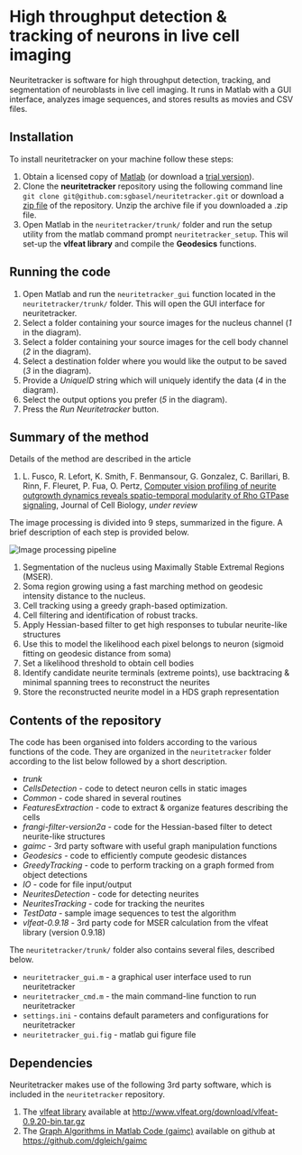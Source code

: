 # High throughput detection & tracking of neurons in live cell imaging

Neuritetracker is software for high throughput detection, tracking, and segmentation of neuroblasts in live cell imaging. It runs in Matlab with a GUI interface, analyzes image sequences, and stores results as movies and CSV files.

## Installation
To install neuritetracker on your machine follow these steps:

1. Obtain a licensed copy of [Matlab](http://www.mathworks.com/products/matlab/) (or download a [trial version](https://www.mathworks.com/programs/nrd/matlab-trial-request.html?ref=ggl&s_eid=ppc_2537843722&q=matlab%20trial)).
2. Clone the **neuritetracker** repository using the following command line ```git clone git@github.com:sgbasel/neuritetracker.git``` or download a [zip file](https://github.com/sgbasel/neuritetracker/archive/master.zip) of the repository. Unzip the archive file if you downloaded a .zip file.
3. Open Matlab in the ```neuritetracker/trunk/``` folder and run the setup utility from the matlab command prompt ```neuritetracker_setup```. This wil set-up the **vlfeat library** and compile the **Geodesics** functions.

## Running the code
1. Open Matlab and run the ```neuritetracker_gui``` function located in the ```neuritetracker/trunk/``` folder. This will open the GUI interface for neuritetracker.
2. Select a folder containing your source images for the nucleus channel (*1* in the diagram).
3. Select a folder containing your source images for the cell body channel (*2* in the diagram).
4. Select a destination folder where you would like the output to be saved (*3* in the diagram).
5. Provide a *UniqueID* string which will uniquely identify the data (*4* in the diagram).
6. Select the output options you prefer (*5* in the diagram).
7. Press the *Run Neuritetracker* button.

## Summary of the method
Details of the method are described in the article

1. L. Fusco, R. Lefort, K. Smith, F. Benmansour, G. Gonzalez, C. Barillari, B. Rinn, F. Fleuret, P. Fua, O. Pertz, [Computer vision profiling of neurite outgrowth dynamics reveals spatio-temporal modularity of Rho GTPase signaling](https://www.google.com), Journal of Cell Biology, *under review*

The image processing is divided into 9 steps, summarized in the figure. A brief description of each step is provided below.

![Image processing pipeline](https://github.com/sgbasel/neuritetracker/blob/master/trunk/Documentation/Images/figure.png "Image processing pipeline")

1. Segmentation of the nucleus using Maximally Stable Extremal Regions (MSER).
2. Soma region growing using a fast marching method on geodesic intensity distance to the nucleus.
3. Cell tracking using a greedy graph-based optimization.
4. Cell filtering and identification of robust tracks.
5. Apply Hessian-based filter to get high responses to tubular neurite-like structures
6. Use this to model the likelihood each pixel belongs to neuron (sigmoid fitting on geodesic distance from soma)
7. Set a likelihood threshold to obtain cell bodies
8. Identify candidate neurite terminals (extreme points), use backtracing & minimal spanning trees to reconstruct the neurites
9. Store the reconstructed neurite model in a HDS graph representation

## Contents of the repository
The code has been organised into folders according to the various functions of the code. They are organized in the ```neuritetracker``` folder according to the list below followed by a short description.

* _trunk_
 * _CellsDetection_ - code to detect neuron cells in static images
 * _Common_ - code shared in several routines
 * _FeaturesExtraction_ - code to extract & organize features describing the cells
 * _frangi-filter-version2a_ - code for the Hessian-based filter to detect neurite-like structures
 * _gaimc_ - 3rd party software with useful graph manipulation functions
 * _Geodesics_ - code to efficiently compute geodesic distances
 * _GreedyTracking_ - code to perform tracking on a graph formed from object detections
 * _IO_ - code for file input/output
 * _NeuritesDetection_ - code for detecting neurites
 * _NeuritesTracking_ - code for tracking the neurites
 * _TestData_ - sample image sequences to test the algorithm
 * _vlfeat-0.9.18_ - 3rd party code for MSER calculation from the vlfeat library (version 0.9.18)

The ```neuritetracker/trunk/``` folder also contains several files, described below.
 * ```neuritetracker_gui.m``` - a graphical user interface used to run neuritetracker
 * ```neuritetracker_cmd.m``` - the main command-line function to run neuritetracker
 * ```settings.ini```       - contains default parameters and configurations for neuritetracker
 * ```neuritetracker_gui.fig``` - matlab gui figure file

## Dependencies
Neuritetracker makes use of the following 3rd party software, which is included in the ```neuritetracker``` repository. 
 
1. The [vlfeat library](http://www.vlfeat.org/download.html) available at http://www.vlfeat.org/download/vlfeat-0.9.20-bin.tar.gz
2. The [Graph Algorithms in Matlab Code (gaimc)](https://github.com/dgleich/gaimc) available on github at https://github.com/dgleich/gaimc





